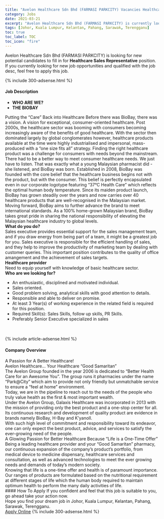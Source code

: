 ```yaml
---
title: "Avelon Healthcare Sdn Bhd (FARMASI PARKCITY) Vacancies Healthcare Sales Representative" 
category: Jobs 
date: 2021-03-21 
excerpt: "Avelon Healthcare Sdn Bhd (FARMASI PARKCITY) is currently looking for suitable person to fill in the Healthcare Sales Representative which based in Johor, Kuala Lumpur, Kelantan, Pahang, Sarawak, Terengganu" 
tags: [Johor, Kuala Lumpur, Kelantan, Pahang, Sarawak, Terengganu] 
toc: true 
toc_label: TOC 
toc_icon: "fire" 
--- 
```


<p>Avelon Healthcare Sdn Bhd (FARMASI PARKCITY) is looking for new potential candidates to fill in for <b>Healthcare Sales Representative</b> position. If you currently looking for new job opportunities and qualified with the job desc, feel free to apply this job.
</p>{% include 300-adsense.html %} 
<div><div><h4>Job Description</h4></div><div><div><span><div><ul><li><strong>WHO ARE WE?</strong></li><li><strong>THE BIOBAY&#160;</strong></li></ul><div><div>Putting the &#8220;Care&#8221; Back into Healthcare Before there was BioBay, there was a vision. A vision for exceptional, consumer-oriented healthcare. Post 2000s, the healthcare sector was booming with consumers becoming increasingly aware of the benefits of good healthcare. With the sector then dominated largely by global conglomerates however, healthcare products available at the time were highly industrialised and impersonal, mass-produced with a &#8220;one size fits all&#8221; strategy. Finding the right healthcare product was a challenge for consumers with needs beyond the mainstream. There had to be a better way to meet consumer healthcare needs. We just have to listen. That was exactly what a young Malaysian pharmacist did - she listened, and BioBay was born. Established in 2008, BioBay was founded with the core belief that the healthcare business begins not with the product, but with the consumer. This belief is perfectly encapsulated even in our corporate logotype featuring &#8220;37&#176;C Health Care&#8221; which reflects the optimal human body temperature. Since its maiden product launch, BioBay has grown steadily over the years and now carries over 40 healthcare products that are well-recognised in the Malaysian market. Moving forward, BioBay aims to further advance the brand to meet international standards. As a 100% home-grown Malaysian brand, BioBay takes great pride in sharing the national responsibility of elevating the Malaysian healthcare industry to global levels.&#160;&#160;</div><div><strong>What do you do?</strong>&#160;</div><div>Sales executive provides essential support for the sales management team, and if you draw energy from being part of a team, it might be a greatest job for you. Sales executive is responsible for the efficient handling of sales, and they help to improve the productivity of marketing team by dealing with customer queries. This important position contributes to the quality of office amangement and the achievement of sales targets.</div><div><strong>Healthcare provider&#160;</strong></div><div>Need to equip yourself with knowledge of basic healthcare sector.&#160;</div><div><strong>Who are we looking for?</strong></div><ul><li>An enthusiastic, disciplined and motivated individual.</li><li>Sales oriented.</li><li>Good problem solving, analytical skills with good attention to details.</li><li>Responsible and able to deliver on promise.</li><li>At least 3 Year(s) of working experience in the related field is required for this position.</li><li>Required Skill(s): Sales Skills, follow up skills, PR Skills.</li><li>Preferably Senior Executive specialized in sales&#160;</li></ul><br>&#160;</div></div></span></div></div></div> 
{% include article-adsense.html %} 
<div><div><h4>Company Overview</h4></div><div><div><span><div><div>A Passion for A Better Healthcare!</div>
<div>Avelon Healthcare&#8230; Your Healthcare &#8220;Good Samaritan&#8221;</div>
<div>The Avelon Group founded in the year 2006 is dedicated to &#8220;Better Health Care for an Awesome You&#8221;. The group runs it pharmacies under the name &#8220;Park@City&#8221; which aim to provide not only friendly but unmatchable service to ensure a &#8220;feel at home&#8221; environment.</div>
<div>Today, we are in the pipeline to reach out to the needs of the people who truly value health as the first &amp; most important wealth.</div>
<div>Under the Avelon Group, Galaxis Healthcare was incorporated in 2013 with the mission of providing only the best product and a one-stop center for all. Its continuous research and development of quality product are evidence in brands namely BioBay, H-Bay and K&#8217;yanoll.</div>
<div>With such high level of commitment and responsibility toward its endeavor, one can only expect the best product, advice, and services to satisfy the ever-growing need of the people.</div>
<div>A Glowing Passion for Better Healthcare Because &#8220;Life is a One-Time Offer&#8221;</div>
<div>Being a leading healthcare provider and your &#8220;Good Samaritan&#8221; pharmacy, our continuous expansion of the company&#8217;s product&#8217;s portfolio, from medical device to medicine dispensary, healthcare services and consultation, as well as advanced technologies to meet the ever growing needs and demands of today&#8217;s modern society.</div>
<div>Knowing that life is a one-time offer and health is of paramount importance. Our ranges of products are formulated based on the nutritional requirement at different stages of life which the human body required to maintain optimum health to perform the many daily activities of life.</div></div></span></div></div></div> 
#### How To Apply 
If you confident and feel that this job is suitable to you, go ahead take your action now. <br/> 
Hope you find your dream job in Johor, Kuala Lumpur, Kelantan, Pahang, Sarawak, Terengganu. <br/> 
<a href="https://www.jobstreet.com.my/en/job/healthcare-sales-representative-4499242?jobId=jobstreet-my-job-4499242&" class="btn btn--info" target="_blank" rel="nofollow noopenner">Apply Online</a> 
{% include 300-adsense.html %} 